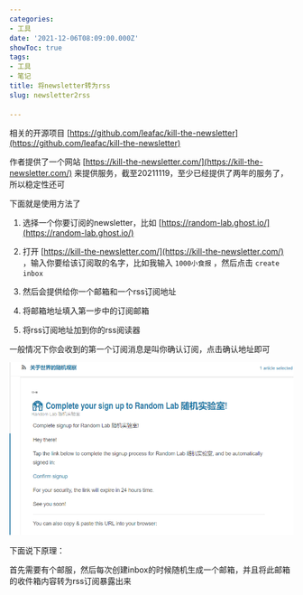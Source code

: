 ```yaml
---
categories:
- 工具
date: '2021-12-06T08:09:00.000Z'
showToc: true
tags:
- 工具
- 笔记
title: 将newsletter转为rss
slug: newsletter2rss

---
```




相关的开源项目 [https://github.com/leafac/kill-the-newsletter](https://github.com/leafac/kill-the-newsletter)

作者提供了一个网站 [https://kill-the-newsletter.com/](https://kill-the-newsletter.com/) 来提供服务，截至20211119，至少已经提供了两年的服务了，所以稳定性还可

下面就是使用方法了

1. 选择一个你要订阅的newsletter，比如 [https://random-lab.ghost.io/](https://random-lab.ghost.io/)

1. 打开 [https://kill-the-newsletter.com/](https://kill-the-newsletter.com/) ，输入你要给该订阅取的名字，比如我输入 `1000小食报` ，然后点击 `create inbox`

1. 然后会提供给你一个邮箱和一个rss订阅地址

1. 将邮箱地址填入第一步中的订阅邮箱

1. 将rss订阅地址加到你的rss阅读器

一般情况下你会收到的第一个订阅消息是叫你确认订阅，点击确认地址即可

![](https://raw.githubusercontent.com/akkuman/pic/master/notionimg/7d/d6/7dd60ab74cab5a242a2452de7283627f.png)



下面说下原理：

首先需要有个邮服，然后每次创建inbox的时候随机生成一个邮箱，并且将此邮箱的收件箱内容转为rss订阅暴露出来



